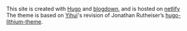 This site is created with [Hugo](https://gohugo.io) and [blogdown](https://bookdown.org/yihui/blogdown/), and is hosted on [netlify](https://app.netlify.com)
<br>
The theme is based on [Yihui](https://yihui.name)'s revision of Jonathan Rutheiser’s [hugo-lithium-theme](https://github.com/jrutheiser/hugo-lithium-theme).
